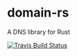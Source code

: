# domain-rs
A DNS library for Rust

[![Travis Build Status](https://travis-ci.org/cloudshipping/domain.svg?branch=master)](https://travis-ci.org/cloudshipping/domain)

